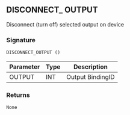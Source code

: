 ## DISCONNECT\_ OUTPUT

Disconnect (turn off) selected output on device


### Signature

`DISCONNECT_OUTPUT ()`


| Parameter | Type | Description      |
| --------- | ---- | ---------------- |
| OUTPUT    | INT  | Output BindingID |


### Returns

`None`
